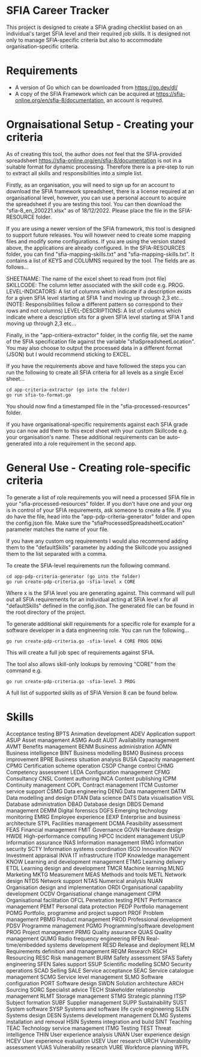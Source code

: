 # SFIA Career Tracker

This project is designed to create a SFIA grading checklist based on an individual's target SFIA level and their required job skills. It is designed not only to manage SFIA-specific criteria but also to accommodate organisation-specific criteria. 

# Requirements

- A version of Go which can be downloaded from https://go.dev/dl/
- A copy of the SFIA Framework which can be acquired at https://sfia-online.org/en/sfia-8/documentation, an account is required.


# Orgnaisational Setup - Creating your criteria

As of creating this tool, the author does not feel that the SFIA-provided spreadsheet https://sfia-online.org/en/sfia-8/documentation is not in a suitable format for dynamic processing. Therefore there is a pre-step to run to extract all skills and responsibilities into a simple list.

Firstly, as an organisation, you will need to sign up for an account to download the SFIA framework spreadsheet, there is a license required at an organisational level, however, you can use a personal account to acquire the spreadsheet if you are testing this tool. You can then download the "sfia-8_en_200221.xlsx" as of 18/12/2022. Please place the file in the SFIA-RESOURCE folder. 

If you are using a newer version of the SFIA framework, this tool is designed to support future releases. You will however need to create some mapping files and modify some configurations. If you are using the version stated above, the applications are already configured. In the SFIA-RESOURCES folder, you can find "sfia-mapping-skills.txt" and "sfia-mapping-skills.txt". It contains a list of KEYS and COLUMNS required by the tool. The fields are as follows...

SHEETNAME: The name of the excel sheet to read from (not file)
SKILLCODE: The column letter associated with the skill code e.g. PROG. 
LEVEL-INDICATORS: A list of columns which indicate if a description exists for a given SFIA level starting at SFIA 1 and moving up through 2,3 etc... (NOTE: Responsibilities follow a different pattern so correspond to their rows and not columns)
LEVEL-DESCRIPTIONS: A list of columns which indicate where a description sits for a given SFIA level starting at SFIA 1 and moving up through 2,3 etc...

Finally, in the "app-critiera-extractor" folder, in the config file, set the name of the SFIA specification file against the variable "sfiaSpreadsheetLocation". You may also choose to output the processed data in a different format (JSON) but I would recommend sticking to EXCEL.

If you have the requirements above and have followed the steps you can run the following to create all SFIA criteria for all levels as a single Excel sheet...

```
cd app-criteria-extractor (go into the folder)
go run sfia-to-format.go
```

You should now find a timestamped file in the "sfia-processed-resources" folder.

If you have organisational-specific requirements against each SFIA grade you can now add them to this excel sheet with your custom Skillcode e.g. your organisation's name. These additional requirements can be auto-generated into a role requirement in the second app.

# General Use - Creating role-specific criteria

To generate a list of role requirements you will need a processed SFIA file in your "sfia-processed-resources" folder. If you don't have one and your org is in control of your SFIA requirements, ask someone to create a file. If you do have the file, head into the "app-pdp-criteria-generator" folder and open the config.json file. Make sure the "sfiaProcessedSpreadsheetLocation" parameter matches the name of your file. 

If you have any custom org requirements I would also recommend adding them to the "defaultSkills" parameter by adding the Skillcode you assigned them to the list separated with a comma.

To create the SFIA-level requirements run the following command.

```
cd app-pdp-criteria-generator (go into the folder)
go run create-pdp-criteria.go -sfia-level x CORE
```

Where x is the SFIA level you are generating against. 
This command will pull out all SFIA requirements for an individual acting at SFIA level x for all "defaultSkills" defined in the config.json. The generated file can be found in the root directory of the project.

To generate additional skill requirements for a specific role for example for a software developer in a data engineering role. You can run the following...

```
go run create-pdp-criteria.go -sfia-level 4 CORE PROG DENG
```

This will create a full job spec of requirements against SFIA. 

The tool also allows skill-only lookups by removing "CORE" from the command e.g.

```
go run create-pdp-criteria.go -sfia-level 3 PROG
```

A full list of supported skills as of SFIA Version 8 can be found below. 

# Skills

Acceptance testing                          BPTS
Animation development                       ADEV
Application support                         ASUP
Asset management                            ASMG
Audit                                       AUDT
Availability management                     AVMT
Benefits management                         BENM
Business administration                     ADMN
Business intelligence                       BINT
Business modelling                          BSMO
Business process improvement                BPRE
Business situation analysis                 BUSA
Capacity management                         CPMG
Certification scheme operation              CSOP
Change control                              CHMG
Competency assessment                       LEDA
Configuration management                    CFMG
Consultancy                                 CNSL
Content authoring                           INCA
Content publishing                          ICPM
Continuity management                       COPL
Contract management                         ITCM
Customer service support                    CSMG
Data engineering                            DENG
Data management                             DATM
Data modelling and design                   DTAN
Data science                                DATS
Data visualisation                          VISL
Database administration                     DBAD
Database design                             DBDS
Demand management                           DEMM
Digital forensics                           DGFS
Emerging technology monitoring              EMRG
Employee experience                         EEXP
Enterprise and business architecture        STPL
Facilities management                       DCMA
Feasibility assessment                      FEAS
Financial management                        FMIT
Governance                                  GOVN
Hardware design                             HWDE
High-performance computing                  HPCC
Incident management                         USUP
Information assurance                       INAS
Information management                      IRMG
Information security                        SCTY
Information systems coordination            ISCO
Innovation                                  INOV
Investment appraisal                        INVA
IT infrastructure                           ITOP
Knowledge management                        KNOW
Learning and development management         ETMG
Learning delivery                           ETDL
Learning design and development             TMCR
Machine learning                            MLNG
Marketing                                   MKTG
Measurement                                 MEAS
Methods and tools                           METL
Network design                              NTDS
Network support                             NTAS
Numerical analysis                          NUAN
Organisation design and implementation      ORDI
Organisational capability development       OCDV
Organisational change management            CIPM
Organisational facilitation                 OFCL
Penetration testing                         PENT
Performance management                      PEMT
Personal data protection                    PEDP
Portfolio management                        POMG
Portfolio, programme and project support    PROF
Problem management                          PBMG
Product management                          PROD
Professional development                    PDSV
Programme management                        PGMG
Programming/software development            PROG
Project management                          PRMG
Quality assurance                           QUAS
Quality management                          QUMG
Radio frequency engineering                 RFEN
Real-time/embedded systems development      RESD
Release and deployment                      RELM
Requirements definition and management      REQM
Research                                    RSCH
Resourcing                                  RESC
Risk management                             BURM
Safety assessment                           SFAS
Safety engineering                          SFEN
Sales support                               SSUP
Scientific modelling                        SCMO
Security operations                         SCAD
Selling                                     SALE
Service acceptance                          SEAC
Service catalogue management                SCMG
Service level management                    SLMO
Software configuration                      PORT
Software design                             SWDN
Solution architecture                       ARCH
Sourcing                                    SORC
Specialist advice                           TECH
Stakeholder relationship management         RLMT
Storage management                          STMG
Strategic planning                          ITSP
Subject formation                           SUBF
Supplier management                         SUPP
Sustainability                              SUST
System software                             SYSP
Systems and software life cycle engineering SLEN
Systems design                              DESN
Systems development management              DLMG
Systems installation and removal            HSIN
Systems integration and build               SINT
Teaching                                    TEAC
Technology service management               ITMG
Testing                                     TEST
Threat intelligence                         THIN
User experience analysis                    UNAN
User experience design                      HCEV
User experience evaluation                  USEV
User research                               URCH
Vulnerability assessment                    VUAS
Vulnerability research                      VURE
Workforce planning                          WFPL

